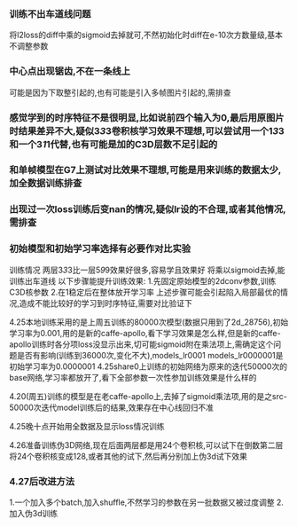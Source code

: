 ### 训练不出车道线问题
将l2loss的diff中乘的sigmoid去掉就可,不然初始化时diff在e-10次方数量级,基本不调整参数
### 中心点出现锯齿,不在一条线上
可能是因为下取整引起的,也有可能是引入多帧图片引起的,需排查
### 感觉学到的时序特征不是很明显,比如说前四个输入为0,最后用原图片时结果差异不大,疑似3*3*3卷积核学习效果不理想,可以尝试用一个1*3*3和一个3*1*1代替,也有可能是加的C3D层数不足引起的
### 和单帧模型在G7上测试对比效果不理想,可能是用来训练的数据太少,加全数据训练排查
### 出现过一次loss训练后变nan的情况,疑似lr设的不合理,或者其他情况,需排查
### 初始模型和初始学习率选择有必要作对比实验

训练情况
两层3*3*3比一层5*9*9效果好很多,容易学且效果好
将乘以sigmoid去掉,能训练出车道线
以下步骤能提升训练效果:
1.先固定原始模型的2dconv参数,训练C3D核参数
2.在1稳定后在整体放开学习率
上述步骤可能会引起陷入局部最优的情况,造成不能比较好的学习到时序特征,需要对比验证下

4.25本地训练采用的是上周五训练的80000次模型(数据只用到了2d_28756),初始学习率为0.001,用的是新的caffe-apollo,看下学习效果是怎么样,但是新的caffe-apollo训练时各分项loss没显示出来,切可能sigmoid附在乘法项上,需确定这个问题是否有影响(训练到36000次,变化不大),models_lr0001 models_lr0000001是初始学习率为0.0000001
4.25share0上训练的初始网络为原来的迭代50000次的base网络,学习率都放开了,看下全部参数一次性参加训练效果是什么样的

4.20(周五)训练的模型是在老caffe-apollo上,去掉了sigmoid乘法项,用的是之src-50000次迭代model训练后的结果,效果存在中心线回归不准

4.25晚十点开始用全数据及显示loss情况训练

4.26准备训练伪3D网络,现在后面两层都是用24个卷积核,可以试下在倒数第二层将24个卷积核变成128,或者其他的试下,然后再分别加上伪3d试下效果

### 4.27后改进方法
1.一个加入多个batch,加入shuffle,不然学习的参数在另一批数据又被过度调整
2.加入伪3d训练
